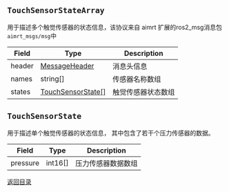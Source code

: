 ## `TouchSensorStateArray`
用于描述多个触觉传感器的状态信息，该协议来自 aimrt 扩展的ros2_msg消息包`aimrt_msgs/msg`中

| Field  | Type                                    | Description        |
| ------ | --------------------------------------- | ------------------ |
| header | [MessageHeader](./common.md)            | 消息头信息         |
| names  | string[]                                | 传感器名称数组     |
| states | [TouchSensorState[]](#touchsensorstate) | 触觉传感器状态数组 |

## `TouchSensorState`
用于描述单个触觉传感器的状态信息， 其中包含了若干个压力传感器的数据。

| Field    | Type    | Description        |
| -------- | ------- | ------------------ |
| pressure | int16[] | 压力传感器数据数组 |

[返回目录](../chapter2_protoclos.md)